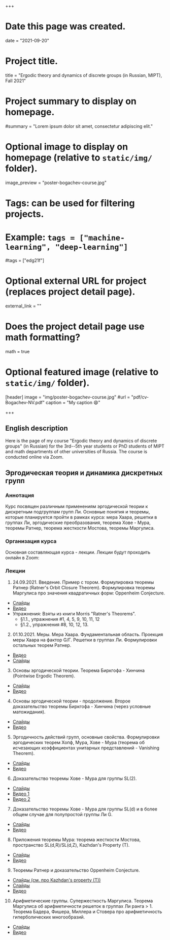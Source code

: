 +++
# Date this page was created.
date = "2021-09-20"

# Project title.
title = "Ergodic theory and dynamics of discrete groups (in Russian, MIPT), Fall 2021"

# Project summary to display on homepage.
#summary = "Lorem ipsum dolor sit amet, consectetur adipiscing elit."

# Optional image to display on homepage (relative to `static/img/` folder).
image_preview = "poster-bogachev-course.jpg"

# Tags: can be used for filtering projects.
# Example: `tags = ["machine-learning", "deep-learning"]`
#tags = ["edg21f"]

# Optional external URL for project (replaces project detail page).
external_link = ""

# Does the project detail page use math formatting?
math = true

# Optional featured image (relative to `static/img/` folder).
[header]
image = "img/poster-bogachev-course.jpg"
#url = "pdf/cv-Bogachev-NV.pdf"
caption = "My caption :smile:"

+++


## English description

Here is the page of my course "Ergodic theory and dynamics of discrete groups" (in Russian) for the 3rd--5th year students or PhD students of MIPT and math departments of other universities of Russia. The course is conducted online via Zoom.  




## Эргодическая теория и динамика дискретных групп


### **Аннотация**

Курс посвящен различным применениям эргодической теории к дискретным подгруппам групп Ли. Основные понятия и теоремы, которые планируется пройти в рамках курса: мера Хаара, решетки в группах Ли, эргодические преобразования, теорема Хове - Мура, теоремы Ратнер, теорема жесткости Мостова, теоремы Маргулиса. 


### **Организация курса**


Основная составляющая курса - лекции. Лекции будут проходить онлайн в Zoom:




### **Лекции**

1. 24.09.2021. Введение. Пример с тором. Формулировка теоремы Ратнер (Ratner's Orbit Closure Theorem). Формулировка теоремы Маргулиса про значения квадратичных форм: Oppenheim Conjecture.
  - [Слайды](Ergodic-theory-Lec-1.pdf)
  - [Видео](https://drive.google.com/file/d/1-Q1Avq3dq6_A61flvZQa7plnXgjp0msh/view?usp=sharing)
  - Упражнения: Взяты из книги Morris "Ratner's Theorems".
      + §1.1., упражнения #1, 4, 5, 9, 10, 11, 12
      + §1.2., упражнения #8, 10, 12, 13.
  
2. 01.10.2021. Меры. Мера Хаара. Фундаментальная область. Проекция меры Хаара на фактор G/Г. Решетки в группах Ли. Формулировки остальных теорем Ратнер.
  - [Видео](https://drive.google.com/file/d/1c8jTmW5cbVYvY9FvvgT9IJJbsD7srP2S/view?usp=sharing)
  - [Слайды](Ergodic-theory-Lec-2.pdf)
  
3. Основы эргодической теории. Теорема Биркгофа - Хинчина (Pointwise Ergodic Theorem).
  - [Слайды](Ergodic-theory-Lec-3.pdf)
  - [Видео](https://drive.google.com/file/d/1wr-oSYBf9b-8WfJqm7XaTkDP8Tc5I2tY/view?usp=sharing)

4. Основы эргодической теории - продолжение. Второе доказательство теоремы Биркгофа - Хинчина (через условные матожидания).
  - [Слайды](Ergodic-theory-Lec-4.pdf)
  - [Видео](https://drive.google.com/file/d/1rJuCbvVJhFy61s5wl6-VdkBw3yAirYJU/view?usp=sharing)

5. Эргодичность действий групп, основные свойства. Формулировки эргодических теорем Хопф, Мура, Хове - Мура (теорема об исчезающих коэффициентах унитарных представлений - Vanishing Theorem).
  - [Слайды](Ergodic-theory-Lec-5.pdf)
  - [Видео](https://drive.google.com/file/d/1Xl4UJnGA3qblfDqR-l8noORcmn8hUsVd/view?usp=sharing)

6. Доказательство теоремы Хове - Мура для группы SL(2).
  - [Слайды](Ergodic-theory-Lec-6.pdf)
  - [Видео 1](https://drive.google.com/file/d/1cyxRs3Yi6b-skSHogfl0gtGnua3_GX0d/view?usp=sharing)
  - [Видео 2](https://drive.google.com/file/d/1pkEgvrnAznpWGu7HO1b9UEj2cdyZItso/view?usp=sharing)

7. Доказательство теоремы Хове - Мура для группы SL(d) и в более общем случае для полупростой группы Ли G.
  - [Слайды](Ergodic-theory-Lec-7.pdf)
  - [Видео](https://drive.google.com/file/d/1u9jkcHXeS3o3B2AyO0u8JRbrW0EHDD2e/view?usp=sharing)
  
 
8. Приложения теоремы Мура: теорема жесткости Мостова, пространство SL(d,R)/SL(d,Z), Kazhdan's Property (T).
  - [Слайды](Ergodic-theory-Lec-8-1.pdf)
  - [Видео](https://drive.google.com/file/d/1BuRD0-Vaygz1a1SPkAUsyheiE2YoAlfj/view?usp=sharing)
 

9. Теоремы Ратнер и доказательство Oppenheim Conjecture.
  - [Слайды (см. про Kazhdan's property (T))](Ergodic-theory-Lec-8-1.pdf)
  - [Слайды](Ergodic-theory-Lec-9.pdf)
  - [Видео](https://drive.google.com/file/d/1_BFwcN-dmsJAqfjxrdPzpGnWR2_6Agsh/view?usp=sharing)
 

10. Арифметические группы. Супержесткость Маргулиса. Теорема Маргулиса об арифметичности решеток в группах Ли ранга > 1. Теорема Бадера, Фишера, Миллера и Стовера про арифметичность гиперболических многообразий.
  - [Слайды](Ergodic-theory-Lec-10.pdf)
  - [Видео](https://drive.google.com/file/d/1QVQTOqXucFBC3wvcnMePjLXtsZ40CBbm/view?usp=sharing)
 
